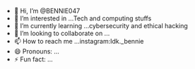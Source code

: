 - 👋 Hi, I’m @BENNIE047
- 👀 I’m interested in ...Tech and computing stuffs
- 🌱 I’m currently learning ...cybersecurity and ethical hacking
- 💞️ I’m looking to collaborate on ...
- 📫 How to reach me ...instagram:Idk._bennie
- 😄 Pronouns: ...
- ⚡ Fun fact: ...

<!---
BENNIE047/BENNIE047 is a ✨ special ✨ repository because its `README.md` (this file) appears on your GitHub profile.
You can click the Preview link to take a look at your changes.
--->
